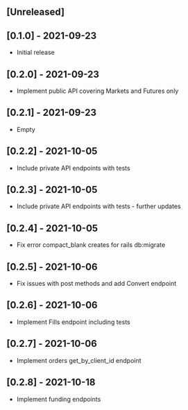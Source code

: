 ## [Unreleased]

## [0.1.0] - 2021-09-23
- Initial release

## [0.2.0] - 2021-09-23
- Implement public API covering Markets and Futures only

## [0.2.1] - 2021-09-23
- Empty

## [0.2.2] - 2021-10-05
- Include private API endpoints with tests

## [0.2.3] - 2021-10-05
- Include private API endpoints with tests - further updates

## [0.2.4] - 2021-10-05
- Fix error compact_blank creates for rails db:migrate

## [0.2.5] - 2021-10-06
- Fix issues with post methods and add Convert endpoint

## [0.2.6] - 2021-10-06
- Implement Fills endpoint including tests

## [0.2.7] - 2021-10-06
- Implement orders get_by_client_id endpoint

## [0.2.8] - 2021-10-18
- Implement funding endpoints